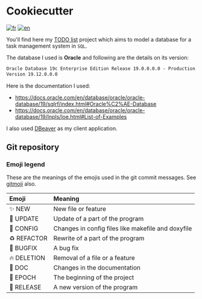 # Cookiecutter

[![fr](https://img.shields.io/badge/lang-fr-yellow.svg)](README.md)
[![en](https://img.shields.io/badge/lang-en-red.svg)](README.en.md)

You'll find here my [TODO list](https://git.unistra.fr/erken/liste-de-taches) project which aims to model a database for a task management system in `SQL`.

The database I used is **Oracle** and following are the details on its version:

```txt
Oracle Database 19c Enterprise Edition Release 19.0.0.0.0 - Production
Version 19.12.0.0.0
```

Here is the documentation I used:

* <https://docs.oracle.com/en/database/oracle/oracle-database/19/sqlrf/index.html#Oracle%C2%AE-Database>
* <https://docs.oracle.com/en/database/oracle/oracle-database/19/lnpls/loe.html#List-of-Examples>

I also used [DBeaver](https://dbeaver.io/) as my client application.

## Git repository

### Emoji legend

These are the meanings of the emojis used in the git commit messages. See [gitmoji](https://gitmoji.dev/) also.

| Emoji              | Meaning                                            |
|:-------------------|:---------------------------------------------------|
| :sparkles: NEW     | New file or feature                                |
| :wrench: UPDATE    | Update of a part of the program                    |
| :hammer: CONFIG    | Changes in config files like makefile and doxyfile |
| :recycle: REFACTOR | Rewrite of a part of the program                   |
| :bug: BUGFIX       | A bug fix                                          |
| :fire: DELETION    | Removal of a file or a feature                     |
| :memo: DOC         | Changes in the documentation                       |
| :tada: EPOCH       | The beginning of the project                       |
| :rocket: RELEASE   | A new version of the program                       |
